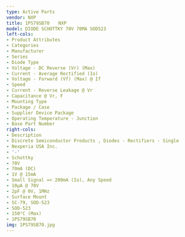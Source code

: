 ```yaml
---
type: Active Parts
vendor: NXP
title: 1PS79SB70　　NXP
model: DIODE SCHOTTKY 70V 70MA SOD523
left-cols:
- Product Attributes
- Categories
- Manufacturer
- Series
- Diode Type
- Voltage - DC Reverse (Vr) (Max)
- Current - Average Rectified (Io)
- Voltage - Forward (Vf) (Max) @ If
- Speed
- Current - Reverse Leakage @ Vr
- Capacitance @ Vr, F
- Mounting Type
- Package / Case
- Supplier Device Package
- Operating Temperature - Junction
- Base Part Number
right-cols:
- Description
- Discrete Semiconductor Products , Diodes - Rectifiers - Single
- Nexperia USA Inc.
- '-'
- Schottky
- 70V
- 70mA (DC)
- 1V @ 15mA
- Small Signal =< 200mA (Io), Any Speed
- 10µA @ 70V
- 2pF @ 0V, 1MHz
- Surface Mount
- SC-79, SOD-523
- SOD-523
- 150°C (Max)
- 1PS79SB70
img: 1PS79SB70.jpg
---
```

